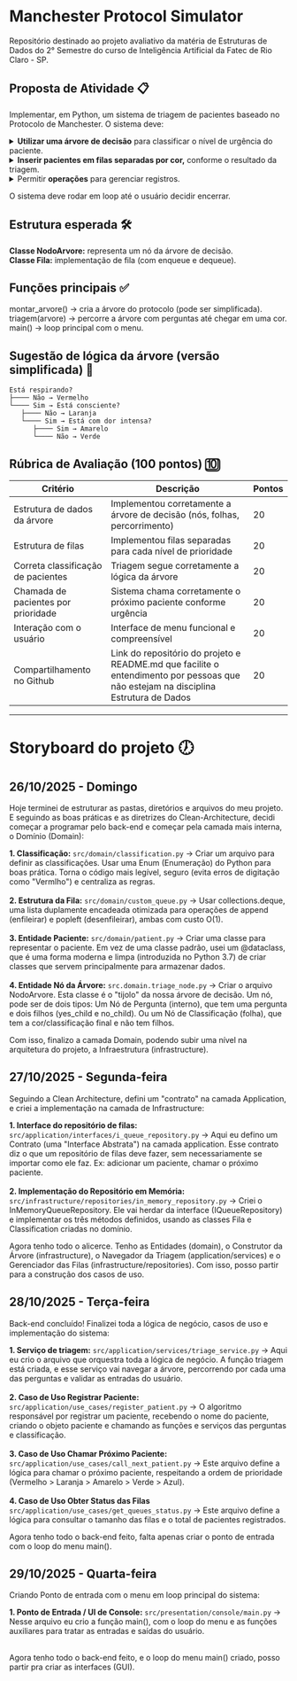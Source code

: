 # Manchester Protocol Simulator
Repositório destinado ao projeto avaliativo da matéria de Estruturas de Dados do 2° Semestre do curso de Inteligência Artificial da Fatec de Rio Claro - SP.

## Proposta de Atividade 📋
Implementar, em Python, um sistema de triagem de pacientes baseado no Protocolo de Manchester.
O sistema deve:
<details>
<summary><strong>Utilizar uma árvore de decisão</strong> para classificar o nível de urgência do paciente.</summary>
  
* Cada <strong>nó</strong> da árvore representa uma <strong>pergunta de triagem</strong> (exemplo: "O paciente está respirando?").
* As <strong>folhas</strong> da árvore indicam a <strong>classificação final</strong>, com uma <strong>cor</strong>:
  
  | Cor                    | Classificação                          | 
  |------------------------|----------------------------------------|
  | 🟥 Vermelho            | Emergência (atendimento imediato)      | 
  | 🟧 Laranja             | Muito urgente                          | 
  | 🟨 Amarelo             | Urgente                                |
  | 🟩 Verde               | Pouco urgente                          |
  | 🟦 Azul                | Não urgente                            | 
</details>

<details>
<summary><strong>Inserir pacientes em filas separadas por cor,</strong> conforme o resultado da triagem.</summary> <br>

* Cada fila deve funcionar como uma <strong>estrutura de dados FIFO¹</strong>.
1. FIFO: Uma estrutura FIFO (First-In, First-Out) é um método de organização e processamento de dados onde o primeiro item a entrar na estrutura (uma lista, por exemplo) é também o primeiro a sair. Na programação, isso é comumente implementado usando uma estrutura de dados chamada Fila (Queue). Novos elementos são adicionados ao final ("fim da fila") e os elementos são removidos do início ("início da fila").
</details>

<details>
<summary>Permitir <strong>operações</strong> para gerenciar registros.</summary>
<br>
1 - Cadastrar paciente → o programa faz as perguntas da árvore e insere na fila correspondente. <br>
2 - Chamar paciente → remove e mostra o próximo paciente da fila mais urgente disponível (Vermelho > Laranja > Amarelo > Verde > Azul). <br>
3 - Mostrar status → exibe o tamanho de cada fila. <br>
0 - Sair.
</details>

O sistema deve rodar em loop até o usuário decidir encerrar.

## Estrutura esperada 🛠️
<strong>Classe NodoArvore:</strong> representa um nó da árvore de decisão. <br>
<strong>Classe Fila:</strong> implementação de fila (com enqueue e dequeue).

## Funções principais ✅
montar_arvore() → cria a árvore do protocolo (pode ser simplificada). <br>
triagem(arvore) → percorre a árvore com perguntas até chegar em uma cor. <br>
main() → loop principal com o menu.

## Sugestão de lógica da árvore (versão simplificada) 🌳
```
Está respirando?
├──── Não → Vermelho
└──── Sim → Está consciente?
   ├──── Não → Laranja
   └──── Sim → Está com dor intensa?
      ├──── Sim → Amarelo
      └──── Não → Verde
```

## Rúbrica de Avaliação (100 pontos) 🔟

| Critério                            | Descrição                                                                                                                           | Pontos |
|-------------------------------------|-------------------------------------------------------------------------------------------------------------------------------------|--------|
| Estrutura de dados da árvore        | Implementou corretamente a árvore de decisão (nós, folhas, percorrimento)                                                           |   20   |
| Estrutura de filas                  | Implementou filas separadas para cada nível de prioridade                                                                           |   20   |
| Correta classificação de pacientes  | Triagem segue corretamente a lógica da árvore                                                                                       |   20   |
| Chamada de pacientes por prioridade | Sistema chama corretamente o próximo paciente conforme urgência                                                                     |   20   |
| Interação com o usuário             | Interface de menu funcional e compreensível                                                                                         |   20   |
| Compartilhamento no Github          | Link do repositório do projeto e README.md que facilite o entendimento por pessoas que não estejam na disciplina Estrutura de Dados |   20   |

---

# Storyboard do projeto 🕖

## 26/10/2025 - Domingo
Hoje terminei de estruturar as pastas, diretórios e arquivos do meu projeto. E seguindo as boas práticas e as diretrizes do Clean-Architecture, decidi começar a programar pelo back-end e começar pela camada mais interna, o Domínio (Domain):

<strong>1. Classificação:</strong> ```src/domain/classification.py``` → Criar um arquivo para definir as classificações. Usar uma Enum (Enumeração) do Python para boas prática. Torna o código mais legível, seguro (evita erros de digitação como "Vermlho") e centraliza as regras. <br><br>
<strong>2. Estrutura da Fila:</strong> ```src/domain/custom_queue.py``` → Usar collections.deque, uma lista duplamente encadeada otimizada para operações de append (enfileirar) e popleft (desenfileirar), ambas com custo O(1). <br><br>
<strong>3. Entidade Paciente:</strong> ```src/domain/patient.py``` → Criar uma classe para representar o paciente. Em vez de uma classe padrão, usei um @dataclass, que é uma forma moderna e limpa (introduzida no Python 3.7) de criar classes que servem principalmente para armazenar dados. <br><br>
<strong>4. Entidade Nó da Árvore:</strong> ```src.domain.triage_node.py``` → Criar o arquivo NodoArvore. Esta classe é o "tijolo" da nossa árvore de decisão. Um nó, pode ser de dois tipos: Um Nó de Pergunta (interno), que tem uma pergunta e dois filhos (yes_child e no_child). Ou um Nó de Classificação (folha), que tem a cor/classificação final e não tem filhos.

Com isso, finalizo a camada Domain, podendo subir uma nível na arquitetura do projeto, a Infraestrutura (infrastructure).

## 27/10/2025 - Segunda-feira
Seguindo a Clean Architecture, defini um "contrato" na camada Application, e criei a implementação na camada de Infrastructure:

<strong>1. Interface do repositório de filas:</strong> ```src/application/interfaces/i_queue_repository.py``` → Aqui eu defino um Contrato (uma "Interface Abstrata") na camada application. Esse contrato diz o que um repositório de filas deve fazer, sem necessariamente se importar como ele faz. Ex: adicionar um paciente, chamar o próximo paciente. <br><br>
<strong>2. Implementação do Repositório em Memória:</strong> ```src/infrastructure/repositories/in_memory_repository.py``` → Criei o InMemoryQueueRepository. Ele vai herdar da interface (IQueueRepository) e implementar os três métodos definidos, usando as classes Fila e Classification criadas no domínio.

Agora tenho todo o alicerce. Tenho as Entidades (domain), o Construtor da Árvore (infrastructure), o Navegador da Triagem (application/services) e o Gerenciador das Filas (infrastructure/repositories). Com isso, posso partir para a construção dos casos de uso.

## 28/10/2025 - Terça-feira
Back-end concluído! Finalizei toda a lógica de negócio, casos de uso e implementação do sistema:

<strong>1. Serviço de triagem:</strong> ```src/application/services/triage_service.py``` → Aqui eu crio o arquivo que orquestra toda a lógica de negócio. A função triagem está criada, e esse serviço vai navegar a árvore, percorrendo por cada uma das perguntas e validar as entradas do usuário. <br><br>
<strong>2. Caso de Uso Registrar Paciente:</strong> ```src/application/use_cases/register_patient.py``` → O algoritmo responsável por registrar um paciente, recebendo o nome do paciente, criando o objeto paciente e chamando as funções e serviços das perguntas e classificação. <br><br>
<strong>3. Caso de Uso Chamar Próximo Paciente:</strong> ```src/application/use_cases/call_next_patient.py``` → Este arquivo define a lógica para chamar o próximo paciente, respeitando a ordem de prioridade (Vermelho > Laranja > Amarelo > Verde > Azul). <br><br>
<strong>4. Caso de Uso Obter Status das Filas</strong> ```src/application/use_cases/get_queues_status.py``` → Este arquivo define a lógica para consultar o tamanho das filas e o total de pacientes registrados.

Agora tenho todo o back-end feito, falta apenas criar o ponto de entrada com o loop do menu main().

## 29/10/2025 - Quarta-feira
Criando Ponto de entrada com o menu em loop principal do sistema:

<strong>1. Ponto de Entrada / UI de Console:</strong> ```src/presentation/console/main.py``` → Nesse arquivo eu crio a função main(), com o loop do menu e as funções auxiliares para tratar as entradas e saídas do usuário. <br><br>

Agora tenho todo o back-end feito, e o loop do menu main() criado, posso partir pra criar as interfaces (GUI).

